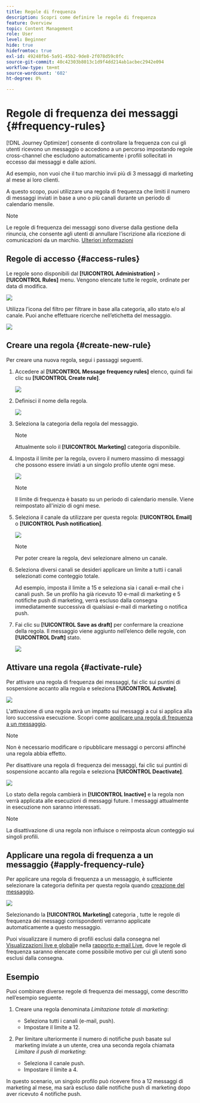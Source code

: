 ```yaml
---
title: Regole di frequenza
description: Scopri come definire le regole di frequenza
feature: Overview
topic: Content Management
role: User
level: Beginner
hide: true
hidefromtoc: true
exl-id: 49248fb6-5a91-45b2-9de8-2f078d59c0fc
source-git-commit: 40c42303b8013c1d9f4dd214ab1acbec2942e094
workflow-type: tm+mt
source-wordcount: '602'
ht-degree: 0%

---
```


# Regole di frequenza dei messaggi {#frequency-rules}

[!DNL Journey Optimizer] consente di controllare la frequenza con cui gli utenti ricevono un messaggio o accedono a un percorso impostando regole cross-channel che escludono automaticamente i profili sollecitati in eccesso dai messaggi e dalle azioni.

Ad esempio, non vuoi che il tuo marchio invii più di 3 messaggi di marketing al mese ai loro clienti.

A questo scopo, puoi utilizzare una regola di frequenza che limiti il numero di messaggi inviati in base a uno o più canali durante un periodo di calendario mensile.

>[!NOTE]
>
>Le regole di frequenza dei messaggi sono diverse dalla gestione della rinuncia, che consente agli utenti di annullare l’iscrizione alla ricezione di comunicazioni da un marchio. [Ulteriori informazioni](../messages/consent.md#opt-out-management)

## Regole di accesso {#access-rules}

Le regole sono disponibili dal **[!UICONTROL Administration]** > **[!UICONTROL Rules]** menu. Vengono elencate tutte le regole, ordinate per data di modifica.

![](assets/message-rules-access.png)

<!--To access, create, edit or delete message frequency rules, you must have the message configuration permission. [Learn more](../administration/high-low-permissions.md#administration-permissions)-->

Utilizza l’icona del filtro per filtrare in base alla categoria, allo stato e/o al canale. Puoi anche effettuare ricerche nell’etichetta del messaggio.

![](assets/message-rules-filter.png)

## Creare una regola {#create-new-rule}

Per creare una nuova regola, segui i passaggi seguenti.

1. Accedere al **[!UICONTROL Message frequency rules]** elenco, quindi fai clic su **[!UICONTROL Create rule]**.

   ![](assets/message-rules-create.png)

1. Definisci il nome della regola.

   ![](assets/message-rules-details.png)

1. Seleziona la categoria della regola del messaggio.

   >[!NOTE]
   >
   >Attualmente solo il **[!UICONTROL Marketing]** categoria disponibile.

1. Imposta il limite per la regola, ovvero il numero massimo di messaggi che possono essere inviati a un singolo profilo utente ogni mese.

   ![](assets/message-rules-capping.png)

   >[!NOTE]
   >
   >Il limite di frequenza è basato su un periodo di calendario mensile. Viene reimpostato all&#39;inizio di ogni mese.

1. Seleziona il canale da utilizzare per questa regola: **[!UICONTROL Email]** o **[!UICONTROL Push notification]**.

   ![](assets/message-rules-channels.png)

   >[!NOTE]
   >
   >Per poter creare la regola, devi selezionare almeno un canale.

1. Seleziona diversi canali se desideri applicare un limite a tutti i canali selezionati come conteggio totale.

   Ad esempio, imposta il limite a 15 e seleziona sia i canali e-mail che i canali push. Se un profilo ha già ricevuto 10 e-mail di marketing e 5 notifiche push di marketing, verrà escluso dalla consegna immediatamente successiva di qualsiasi e-mail di marketing o notifica push.

1. Fai clic su **[!UICONTROL Save as draft]** per confermare la creazione della regola. Il messaggio viene aggiunto nell’elenco delle regole, con **[!UICONTROL Draft]** stato.

   ![](assets/message-rules-created.png)

## Attivare una regola {#activate-rule}

Per attivare una regola di frequenza dei messaggi, fai clic sui puntini di sospensione accanto alla regola e seleziona **[!UICONTROL Activate]**.

![](assets/message-rules-activate.png)

L&#39;attivazione di una regola avrà un impatto sui messaggi a cui si applica alla loro successiva esecuzione. Scopri come [applicare una regola di frequenza a un messaggio](#apply-frequency-rule).

>[!NOTE]
>
>Non è necessario modificare o ripubblicare messaggi o percorsi affinché una regola abbia effetto.

Per disattivare una regola di frequenza dei messaggi, fai clic sui puntini di sospensione accanto alla regola e seleziona **[!UICONTROL Deactivate]**.

![](assets/message-rules-deactivate.png)

Lo stato della regola cambierà in **[!UICONTROL Inactive]** e la regola non verrà applicata alle esecuzioni di messaggi future. I messaggi attualmente in esecuzione non saranno interessati.

>[!NOTE]
>
>La disattivazione di una regola non influisce o reimposta alcun conteggio sui singoli profili.

## Applicare una regola di frequenza a un messaggio {#apply-frequency-rule}

Per applicare una regola di frequenza a un messaggio, è sufficiente selezionare la categoria definita per questa regola quando [creazione del messaggio](../messages/get-started-content.md#create-new-message).

![](assets/message-rules-properties.png)

Selezionando la **[!UICONTROL Marketing]** categoria , tutte le regole di frequenza dei messaggi corrispondenti verranno applicate automaticamente a questo messaggio.

<!--Clicking the link out button next to the category selector will jump you over to the rules inventory screen to see which rules will be applied to the message.-->

Puoi visualizzare il numero di profili esclusi dalla consegna nel [Visualizzazioni live e globali](../reports/message-monitoring.md)e nella [rapporto e-mail Live](../reports/email-live-report.md), dove le regole di frequenza saranno elencate come possibile motivo per cui gli utenti sono esclusi dalla consegna.

## Esempio

Puoi combinare diverse regole di frequenza dei messaggi, come descritto nell’esempio seguente.

1. Creare una regola denominata *Limitazione totale di marketing*:

   * Seleziona tutti i canali (e-mail, push).
   * Impostare il limite a 12.

1. Per limitare ulteriormente il numero di notifiche push basate sul marketing inviate a un utente, crea una seconda regola chiamata *Limitare il push di marketing*:

   * Seleziona il canale push.
   * Impostare il limite a 4.

In questo scenario, un singolo profilo può ricevere fino a 12 messaggi di marketing al mese, ma sarà escluso dalle notifiche push di marketing dopo aver ricevuto 4 notifiche push.
